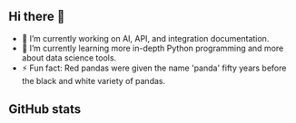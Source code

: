 ## Hi there 👋

- 🔭 I’m currently working on AI, API, and integration documentation.
- 🌱 I’m currently learning more in-depth Python programming and more about data science tools.
- ⚡ Fun fact: Red pandas were given the name 'panda' fifty years before the black and white variety of pandas.
  
## GitHub stats

